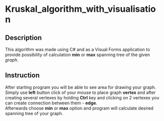 # Kruskal_algorithm_with_visualisation

## Description
This algorithm was made using C# and as a Visual Forms application to provide possibility of calculation **min** or **max** spanning tree of the given *graph*.

## Instruction
After starting program you will be able to see area for drawing your graph.  
Simply use **left** button click of your mouse to place graph **vertex** and after creating several vertexes by holding **Ctrl** key and clicking on 2 vertexes you can create connection between them - **edge**.  
Afterwards choose **min** or **max** option and program will calculate desired spanning tree of your graph.
